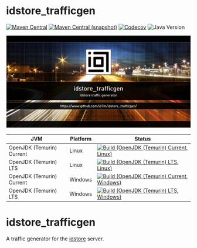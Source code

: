 idstore_trafficgen
===

[![Maven Central](https://img.shields.io/maven-central/v/com.io7m.idstore_trafficgen/com.io7m.idstore_trafficgen.svg?style=flat-square)](http://search.maven.org/#search%7Cga%7C1%7Cg%3A%22com.io7m.idstore_trafficgen%22)
[![Maven Central (snapshot)](https://img.shields.io/nexus/s/com.io7m.idstore_trafficgen/com.io7m.idstore_trafficgen?server=https%3A%2F%2Fs01.oss.sonatype.org&style=flat-square)](https://s01.oss.sonatype.org/content/repositories/snapshots/com/io7m/idstore_trafficgen/)
[![Codecov](https://img.shields.io/codecov/c/github/io7m-com/idstore_trafficgen.svg?style=flat-square)](https://codecov.io/gh/io7m-com/idstore_trafficgen)
![Java Version](https://img.shields.io/badge/21-java?label=java&color=e6c35c)

![com.io7m.idstore_trafficgen](./src/site/resources/idstore_trafficgen.jpg?raw=true)

| JVM | Platform | Status |
|-----|----------|--------|
| OpenJDK (Temurin) Current | Linux | [![Build (OpenJDK (Temurin) Current, Linux)](https://img.shields.io/github/actions/workflow/status/io7m-com/idstore_trafficgen/main.linux.temurin.current.yml)](https://www.github.com/io7m-com/idstore_trafficgen/actions?query=workflow%3Amain.linux.temurin.current)|
| OpenJDK (Temurin) LTS | Linux | [![Build (OpenJDK (Temurin) LTS, Linux)](https://img.shields.io/github/actions/workflow/status/io7m-com/idstore_trafficgen/main.linux.temurin.lts.yml)](https://www.github.com/io7m-com/idstore_trafficgen/actions?query=workflow%3Amain.linux.temurin.lts)|
| OpenJDK (Temurin) Current | Windows | [![Build (OpenJDK (Temurin) Current, Windows)](https://img.shields.io/github/actions/workflow/status/io7m-com/idstore_trafficgen/main.windows.temurin.current.yml)](https://www.github.com/io7m-com/idstore_trafficgen/actions?query=workflow%3Amain.windows.temurin.current)|
| OpenJDK (Temurin) LTS | Windows | [![Build (OpenJDK (Temurin) LTS, Windows)](https://img.shields.io/github/actions/workflow/status/io7m-com/idstore_trafficgen/main.windows.temurin.lts.yml)](https://www.github.com/io7m-com/idstore_trafficgen/actions?query=workflow%3Amain.windows.temurin.lts)|

# idstore_trafficgen

A traffic generator for the [idstore](https://www.io7m.com/software/idstore)
server.


